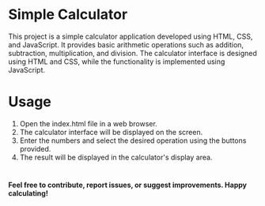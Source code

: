 # Simple Calculator
This project is a simple calculator application developed using HTML, CSS, and JavaScript. It provides basic arithmetic operations such as addition, subtraction, multiplication, and division. The calculator interface is designed using HTML and CSS, while the functionality is implemented using JavaScript.
# Usage
1. Open the index.html file in a web browser.
2. The calculator interface will be displayed on the screen.
3. Enter the numbers and select the desired operation using the buttons provided.
4. The result will be displayed in the calculator's display area.
#
__Feel free to contribute, report issues, or suggest improvements. Happy calculating!__
